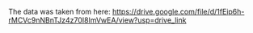 The data was taken from here: https://drive.google.com/file/d/1fEip6h-rMCVc9nNBnTJz4z70I8lmVwEA/view?usp=drive_link
